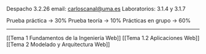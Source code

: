 Despacho 3.2.26
email: carloscanal@uma.es
Laboratorios: 3.1.4 y 3.1.7

Prueba práctica -> 30%
Prueba teoría -> 10%
Prácticas en grupo -> 60%
___


[[Tema 1 Fundamentos de la Ingeniería Web]]
[[Tema 1.2 Aplicaciones Web]]
[[Tema 2  Modelado y Arquitectura Web]]
